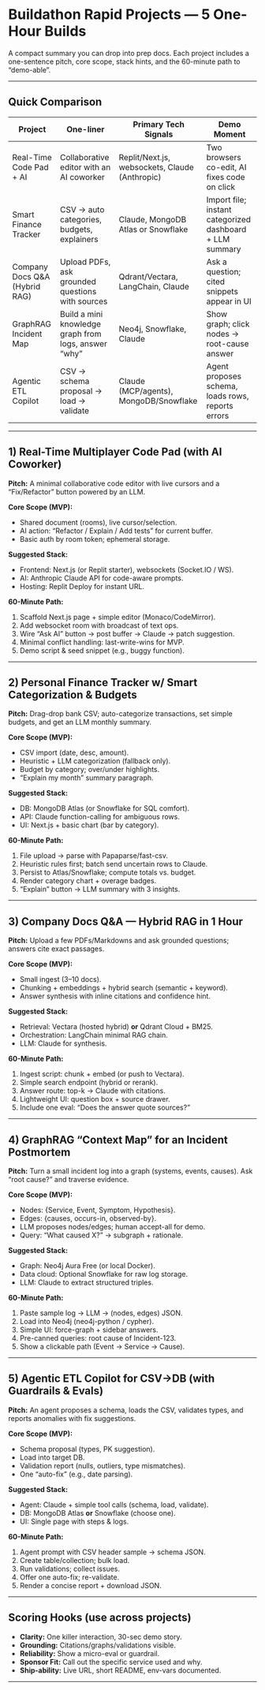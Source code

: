 # Buildathon Rapid Projects — 5 One-Hour Builds

A compact summary you can drop into prep docs. Each project includes a one-sentence pitch, core scope, stack hints, and the 60-minute path to “demo-able”.

---

## Quick Comparison

| Project | One-liner | Primary Tech Signals | Demo Moment |
|---|---|---|---|
| Real-Time Code Pad + AI | Collaborative editor with an AI coworker | Replit/Next.js, websockets, Claude (Anthropic) | Two browsers co-edit, AI fixes code on click |
| Smart Finance Tracker | CSV → auto categories, budgets, explainers | Claude, MongoDB Atlas or Snowflake | Import file; instant categorized dashboard + LLM summary |
| Company Docs Q&A (Hybrid RAG) | Upload PDFs, ask grounded questions with sources | Qdrant/Vectara, LangChain, Claude | Ask a question; cited snippets appear in UI |
| GraphRAG Incident Map | Build a mini knowledge graph from logs, answer “why” | Neo4j, Snowflake, Claude | Show graph; click nodes → root-cause answer |
| Agentic ETL Copilot | CSV → schema proposal → load → validate | Claude (MCP/agents), MongoDB/Snowflake | Agent proposes schema, loads rows, reports errors |

---

## 1) Real-Time Multiplayer Code Pad (with AI Coworker)

**Pitch:** A minimal collaborative code editor with live cursors and a “Fix/Refactor” button powered by an LLM.

**Core Scope (MVP):**
- Shared document (rooms), live cursor/selection.
- AI action: “Refactor / Explain / Add tests” for current buffer.
- Basic auth by room token; ephemeral storage.

**Suggested Stack:**
- Frontend: Next.js (or Replit starter), websockets (Socket.IO / WS).
- AI: Anthropic Claude API for code-aware prompts.
- Hosting: Replit Deploy for instant URL.

**60-Minute Path:**
1. Scaffold Next.js page + simple editor (Monaco/CodeMirror).
2. Add websocket room with broadcast of text ops.
3. Wire “Ask AI” button → post buffer → Claude → patch suggestion.
4. Minimal conflict handling: last-write-wins for MVP.
5. Demo script & seed snippet (e.g., buggy function).

---

## 2) Personal Finance Tracker w/ Smart Categorization & Budgets

**Pitch:** Drag-drop bank CSV; auto-categorize transactions, set simple budgets, and get an LLM monthly summary.

**Core Scope (MVP):**
- CSV import (date, desc, amount).
- Heuristic + LLM categorization (fallback only).
- Budget by category; over/under highlights.
- “Explain my month” summary paragraph.

**Suggested Stack:**
- DB: MongoDB Atlas (or Snowflake for SQL comfort).
- API: Claude function-calling for ambiguous rows.
- UI: Next.js + basic chart (bar by category).

**60-Minute Path:**
1. File upload → parse with Papaparse/fast-csv.
2. Heuristic rules first; batch send uncertain rows to Claude.
3. Persist to Atlas/Snowflake; compute totals vs. budget.
4. Render category chart + overage badges.
5. “Explain” button → LLM summary with 3 insights.

---

## 3) Company Docs Q&A — Hybrid RAG in 1 Hour

**Pitch:** Upload a few PDFs/Markdowns and ask grounded questions; answers cite exact passages.

**Core Scope (MVP):**
- Small ingest (3–10 docs).
- Chunking + embeddings + hybrid search (semantic + keyword).
- Answer synthesis with inline citations and confidence hint.

**Suggested Stack:**
- Retrieval: Vectara (hosted hybrid) **or** Qdrant Cloud + BM25.
- Orchestration: LangChain minimal RAG chain.
- LLM: Claude for synthesis.

**60-Minute Path:**
1. Ingest script: chunk + embed (or push to Vectara).
2. Simple search endpoint (hybrid or rerank).
3. Answer route: top-k → Claude with citations.
4. Lightweight UI: question box + source drawer.
5. Include one eval: “Does the answer quote sources?”

---

## 4) GraphRAG “Context Map” for an Incident Postmortem

**Pitch:** Turn a small incident log into a graph (systems, events, causes). Ask “root cause?” and traverse evidence.

**Core Scope (MVP):**
- Nodes: {Service, Event, Symptom, Hypothesis}.
- Edges: {causes, occurs-in, observed-by}.
- LLM proposes nodes/edges; human accept-all for demo.
- Query: “What caused X?” → subgraph + rationale.

**Suggested Stack:**
- Graph: Neo4j Aura Free (or local Docker).
- Data cloud: Optional Snowflake for raw log storage.
- LLM: Claude to extract structured triples.

**60-Minute Path:**
1. Paste sample log → LLM → (nodes, edges) JSON.
2. Load into Neo4j (neo4j-python / cypher).
3. Simple UI: force-graph + sidebar answers.
4. Pre-canned queries: root cause of Incident-123.
5. Show a clickable path (Event → Service → Cause).

---

## 5) Agentic ETL Copilot for CSV→DB (with Guardrails & Evals)

**Pitch:** An agent proposes a schema, loads the CSV, validates types, and reports anomalies with fix suggestions.

**Core Scope (MVP):**
- Schema proposal (types, PK suggestion).
- Load into target DB.
- Validation report (nulls, outliers, type mismatches).
- One “auto-fix” (e.g., date parsing).

**Suggested Stack:**
- Agent: Claude + simple tool calls (schema, load, validate).
- DB: MongoDB Atlas **or** Snowflake (choose one).
- UI: Single page with steps & logs.

**60-Minute Path:**
1. Agent prompt with CSV header sample → schema JSON.
2. Create table/collection; bulk load.
3. Run validations; collect issues.
4. Offer one auto-fix; re-validate.
5. Render a concise report + download JSON.

---

## Scoring Hooks (use across projects)

- **Clarity:** One killer interaction, 30-sec demo story.
- **Grounding:** Citations/graphs/validations visible.
- **Reliability:** Show a micro-eval or guardrail.
- **Sponsor Fit:** Call out the specific service used and why.
- **Ship-ability:** Live URL, short README, env-vars documented.

---